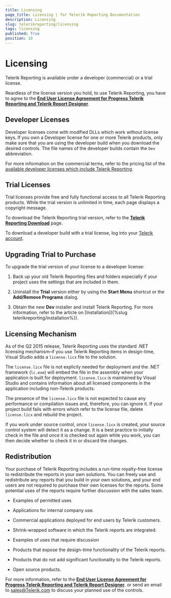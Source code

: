 ```yaml
---
title: Licensing
page_title: Licensing | for Telerik Reporting Documentation
description: Licensing
slug: telerikreporting/licensing
tags: licensing
published: True
position: 10
---
```


# Licensing



Telerik Reporting is available under a developer (commercial) or a trial license.
      

Reardless of the license version you hold, to use Telerik Reporting, you have to agree to the
        __[End User License Agreement for Progress Telerik Reporting and Telerik Report Designer](https://www.telerik.com/purchase/license-agreement/reporting-dlw-s)__.
      

## Developer Licenses

Developer licenses come with modified DLLs which work without
          license keys. If you own a Developer license for one or more
          Telerik products, only make sure that you are using the
          developer build when you download the desired controls.
          The file names of the developer builds contain the
          `Dev` abbreviation.
        

For more information on the commercial terms, refer to the pricing list of the
          [available developer licenses which include Telerik Reporting](https://www.telerik.com/purchase/individual/reporting.aspx).
        

## Trial Licenses

Trial licenses provide free and fully functional access to all Telerik Reporting products.
          While the trial version is unlimited in time, each page displays a copyright message.
        

To download the Telerik Reporting trial version, refer to the
          __[Telerik Reporting Download](https://www.telerik.com/download)__ page.
        

To download a developer build with a trial license, log into your
          [Telerik account](http://www.telerik.com/clientnet/).
        

## Upgrading Trial to Purchase

To upgrade the trial version of your license to a developer license:
        

1. Back up your old Telerik Reporting files and folders especially
              if your project uses the settings that are included in them.
            

1. Uninstall the __Trial__ version either by using the
              __Start Menu__ shortcut or the __Add/Remove Programs__ dialog.
            

1. Obtain the new __Dev__ installer and install
              Telerik Reporting. For more information, refer to the article on
              [Installation]({%slug telerikreporting/installation%}).
            

## Licensing Mechanism

As of the Q2 2015 release, Telerik Reporting uses the standard .NET licensing mechanism–if you use Telerik Reporting items in
          design-time, Visual Studio adds a `license.licx` file to the solution.
        

The `license.licx` file is not explicily needed for deployment and the .NET framework
          (`lc.exe`) will embed the file in the assembly when your application is built for deployment.
          `license.licx` is maintained by Visual Studio and contains information about all licensed
          components in the application including non-Telerik products.
        

The presence of the `license.licx` file is not expected to cause any performance or compilation
          issues and, therefore, you can ignore it. If your project build fails with errors which refer to the license file,
          delete `license.licx` and rebuild the project.
        

If you work under source control, once `license.licx` is created, your source control system will
          detect it as a change. It is a best practice to initially check in the file and once it is checked out again while you work,
          you can then decide whether to check it in or discard the changes.
        

## Redistribution

Your purchase of Telerik Reporting includes a run-time royalty-free license to redistribute the reports in your own solutions.
          You can freely use and redistribute any reports that you build in your own solutions, and your end users are not required to
          purchase their own licenses for the reports. Some potential uses of the reports require further discussion with the sales team.
        

* Examples of permitted uses
            

* Applications for internal company use.
                

* Commercial applications deployed for end users by Telerik customers.
                

* Shrink-wrapped software in which the Telerik reports are integrated.
                

* Examples of uses that require discussion
            

* Products that expose the design-time functionality of the Telerik reports.
                

* Products that do not add significant functionality to the Telerik reports.
                

* Open source products.
                

For more information, refer to the
          __[End User License Agreement for Progress Telerik Reporting and Telerik Report Designer](https://www.telerik.com/purchase/license-agreement/reporting-dlw-s)__.
          or send an email to
          [sales@Telerik.com](mailto:sales@Telerik.com)
          to discuss your planned use of the controls.
        
